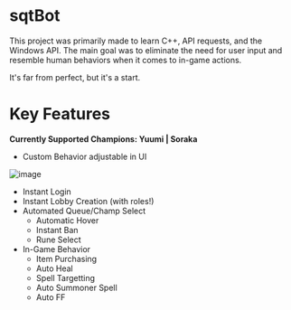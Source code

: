 # sqtBot
This project was primarily made to learn C++, API requests, and the Windows API. The main goal was to eliminate the need for user input and resemble human behaviors when it comes to in-game actions. 

It's far from perfect, but it's a start.

# Key Features
<b>Currently Supported Champions: Yuumi | Soraka</b>

- Custom Behavior adjustable in UI

![image](https://user-images.githubusercontent.com/117426200/212136021-7f43de2d-e64a-443a-97e7-a7641df8daa0.png)

- Instant Login
- Instant Lobby Creation (with roles!)
- Automated Queue/Champ Select
  - Automatic Hover
  - Instant Ban
  - Rune Select
- In-Game Behavior
  - Item Purchasing
  - Auto Heal
  - Spell Targetting
  - Auto Summoner Spell
  - Auto FF


